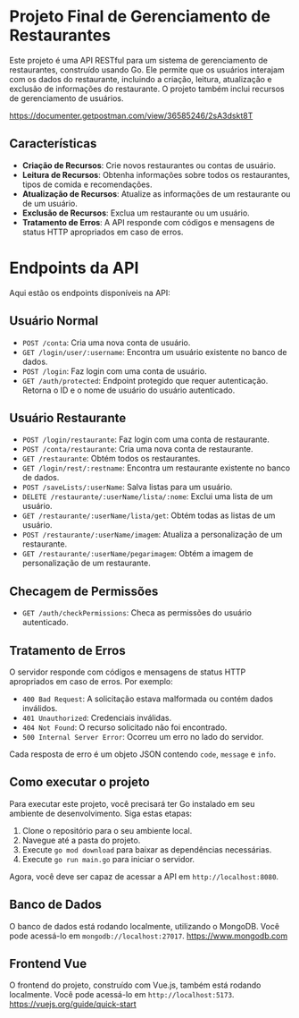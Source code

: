 # Projeto Final de Gerenciamento de Restaurantes

Este projeto é uma API RESTful para um sistema de gerenciamento de restaurantes, construído usando Go. Ele permite que os usuários interajam com os dados do restaurante, incluindo a criação, leitura, atualização e exclusão de informações do restaurante. O projeto também inclui recursos de gerenciamento de usuários.

https://documenter.getpostman.com/view/36585246/2sA3dskt8T

## Características

- **Criação de Recursos**: Crie novos restaurantes ou contas de usuário.
- **Leitura de Recursos**: Obtenha informações sobre todos os restaurantes, tipos de comida e recomendações.
- **Atualização de Recursos**: Atualize as informações de um restaurante ou de um usuário.
- **Exclusão de Recursos**: Exclua um restaurante ou um usuário.
- **Tratamento de Erros**: A API responde com códigos e mensagens de status HTTP apropriados em caso de erros.

# Endpoints da API

Aqui estão os endpoints disponíveis na API:

## Usuário Normal
- `POST /conta`: Cria uma nova conta de usuário.
- `GET /login/user/:username`: Encontra um usuário existente no banco de dados.
- `POST /login`: Faz login com uma conta de usuário.
- `GET /auth/protected`: Endpoint protegido que requer autenticação. Retorna o ID e o nome de usuário do usuário autenticado.

## Usuário Restaurante
- `POST /login/restaurante`: Faz login com uma conta de restaurante.
- `POST /conta/restaurante`: Cria uma nova conta de restaurante.
- `GET /restaurante`: Obtém todos os restaurantes.
- `GET /login/rest/:restname`: Encontra um restaurante existente no banco de dados.
- `POST /saveLists/:userName`: Salva listas para um usuário.
- `DELETE /restaurante/:userName/lista/:nome`: Exclui uma lista de um usuário.
- `GET /restaurante/:userName/lista/get`: Obtém todas as listas de um usuário.
- `POST /restaurante/:userName/imagem`: Atualiza a personalização de um restaurante.
- `GET /restaurante/:userName/pegarimagem`: Obtém a imagem de personalização de um restaurante.

## Checagem de Permissões
- `GET /auth/checkPermissions`: Checa as permissões do usuário autenticado.

## Tratamento de Erros

O servidor responde com códigos e mensagens de status HTTP apropriados em caso de erros. Por exemplo:

- `400 Bad Request`: A solicitação estava malformada ou contém dados inválidos.
- `401 Unauthorized`: Credenciais inválidas.
- `404 Not Found`: O recurso solicitado não foi encontrado.
- `500 Internal Server Error`: Ocorreu um erro no lado do servidor.

Cada resposta de erro é um objeto JSON contendo `code`, `message` e `info`.

## Como executar o projeto

Para executar este projeto, você precisará ter Go instalado em seu ambiente de desenvolvimento. Siga estas etapas:

1. Clone o repositório para o seu ambiente local.
2. Navegue até a pasta do projeto.
3. Execute `go mod download` para baixar as dependências necessárias.
4. Execute `go run main.go` para iniciar o servidor.

Agora, você deve ser capaz de acessar a API em `http://localhost:8080`.

## Banco de Dados

O banco de dados está rodando localmente, utilizando o MongoDB. Você pode acessá-lo em `mongodb://localhost:27017`.
https://www.mongodb.com

## Frontend Vue

O frontend do projeto, construído com Vue.js, também está rodando localmente. Você pode acessá-lo em `http://localhost:5173`.
https://vuejs.org/guide/quick-start